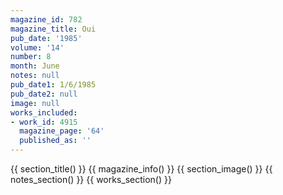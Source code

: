 ```yaml
---
magazine_id: 782
magazine_title: Oui
pub_date: '1985'
volume: '14'
number: 8
month: June
notes: null
pub_date1: 1/6/1985
pub_date2: null
image: null
works_included:
- work_id: 4915
  magazine_page: '64'
  published_as: ''
---
```


{{ section_title() }}
{{ magazine_info() }}
{{ section_image() }}
{{ notes_section() }}
{{ works_section() }}

